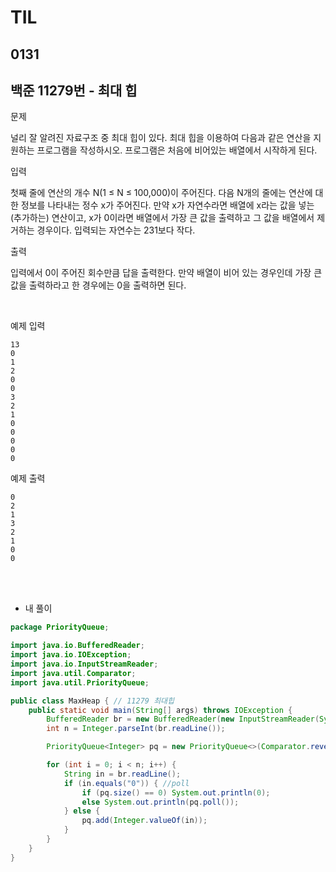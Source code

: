 # TIL

## 0131

## 백준 11279번 - 최대 힙<br>

문제 <br>

널리 잘 알려진 자료구조 중 최대 힙이 있다. 최대 힙을 이용하여 다음과 같은 연산을 지원하는 프로그램을 작성하시오.
프로그램은 처음에 비어있는 배열에서 시작하게 된다.

입력

첫째 줄에 연산의 개수 N(1 ≤ N ≤ 100,000)이 주어진다. 다음 N개의 줄에는 연산에 대한 정보를 나타내는 정수 x가 주어진다. 만약 x가 자연수라면 배열에 x라는 값을 넣는(추가하는) 연산이고, x가 0이라면 배열에서 가장 큰 값을 출력하고 그 값을 배열에서 제거하는 경우이다. 입력되는 자연수는 231보다 작다.

출력

입력에서 0이 주어진 회수만큼 답을 출력한다. 만약 배열이 비어 있는 경우인데 가장 큰 값을 출력하라고 한 경우에는 0을 출력하면 된다.

<br>

예제 입력
```
13
0
1
2
0
0
3
2
1
0
0
0
0
0
```
예제 출력
```
0
2
1
3
2
1
0
0
```
<br>

<br>

- 내 풀이

```java
package PriorityQueue;

import java.io.BufferedReader;
import java.io.IOException;
import java.io.InputStreamReader;
import java.util.Comparator;
import java.util.PriorityQueue;

public class MaxHeap { // 11279 최대힙
    public static void main(String[] args) throws IOException {
        BufferedReader br = new BufferedReader(new InputStreamReader(System.in));
        int n = Integer.parseInt(br.readLine());

        PriorityQueue<Integer> pq = new PriorityQueue<>(Comparator.reverseOrder());

        for (int i = 0; i < n; i++) {
            String in = br.readLine();
            if (in.equals("0")) { //poll
                if (pq.size() == 0) System.out.println(0);
                else System.out.println(pq.poll());
            } else {
                pq.add(Integer.valueOf(in));
            }
        }
    }
}

```

